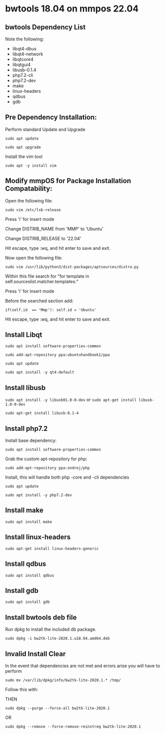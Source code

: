# bwtools 18.04 on mmpos 22.04

## bwtools Dependency List

Note the following:
- libqt4-dbus
- libqt4-network
- libqtcore4
- libqtgui4
- libusb-0.1.4
- php7.2-cli
- php7.2-dev
- make
- linux-headers
- qdbus
- gdb

## Pre Dependency Installation:

Perform standard Update and Upgrade

`sudo apt update`

`sudo apt upgrade`

Install the vim tool

`sudo apt -y install vim`

## Modify mmpOS for Package Installation Compatability:

Open the following file:

`sudo vim /etc/lsb-release`

Press 'i' for insert mode

Change DISTRIB_NAME from 'MMP' to 'Ubuntu'

Change DISTRIB_RELEASE to '22.04'

Hit escape, type :wq, and hit enter to save and exit.

Now open the following file:

`sudo vim /usr/lib/python3/dist-packages/aptsources/distro.py`

Within this file search for "for template in self.sourceslist.matcher.templates:"
        
Press 'i' for insert mode

Before the searched section add:
        
`if(self.id  == 'Mmp'): self.id = 'Ubuntu'`
    
Hit escape, type :wq, and hit enter to save and exit.

## Install Libqt

`sudo apt install software-properties-common`

`sudo add-apt-repository ppa:ubuntuhandbook1/ppa`

`sudo apt update`

`sudo apt install -y qt4-default`

## Install libusb

`sudo apt install -y libusb01.0-0-dev` or `sudo apt-get install libusb-1.0-0-dev`

`sudo apt-get install libusb-0.1-4`

## Install php7.2

Install base dependency:

`sudo apt install software-properties-common`

Grab the custom apt-repository for php:
    
`sudo add-apt-repository ppa:ondrej/php`

Install, this will handle both php -core and -cli dependencies

`sudo apt update`

`sudo apt install -y php7.2-dev`

## Install make

`sudo apt install make`

## Install linux-headers

`sudo apt-get install linux-headers-generic`

## Install qdbus

`sudo apt install qdbus`

## Install gdb

`sudo apt install gdb`

## Install bwtools deb file

Run dpkg to install the included db package.

`sudo dpkg -i bw2tk-lite-2020.1.u18.04.amd64.deb`

## Invalid Install Clear

In the event that dependencies are not met and errors arise you will have to perform

`sudo mv /var/lib/dpkg/info/bw2tk-lite-2020.1.* /tmp/`

Follow this with:

THEN

`sudo dpkg --purge --force-all bw2tk-lite-2020.1`

OR

`sudo dpkg --remove --force-remove-reinstreq bw2tk-lite-2020.1`
